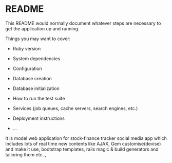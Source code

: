 # README

This README would normally document whatever steps are necessary to get the
application up and running.

Things you may want to cover:

* Ruby version

* System dependencies

* Configuration

* Database creation

* Database initialization

* How to run the test suite

* Services (job queues, cache servers, search engines, etc.)

* Deployment instructions

* ...

It is model web application for stock-finance tracker social media app which includes lots of real time new contents like AJAX, Gem customise(devise) and make it use, bootstrap templates, rails magic & build generators and tailoring them etc..,
